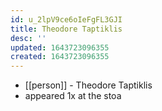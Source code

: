 ```yaml
---
id: u_2lpV9ce6oIeFgFL3GJI
title: Theodore Taptiklis
desc: ''
updated: 1643723096355
created: 1643723096355
---
```



- [[person]] - Theodore Taptiklis
- appeared 1x at the stoa
